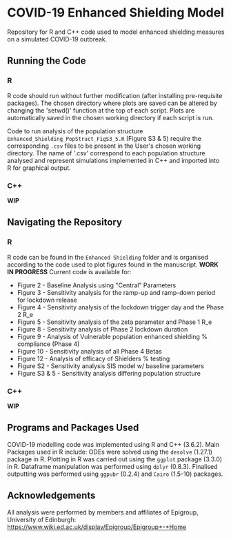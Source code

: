 # COVID-19 Enhanced Shielding Model

Repository for R and C++ code used to model enhanced shielding measures on a simulated COVID-19 outbreak.

## Running the Code
### R 
R code should run without further modification (after installing pre-requisite packages). 
The chosen directory where plots are saved can be altered by changing the 'setwd()' function at the top of each script. Plots are automatically saved in the chosen working directory if each script is run. 

Code to run analysis of the population structure `Enhanced_Shielding_PopStruct_FigS3_5.R` (Figure S3 & 5) require the corresponding `.csv` files to be present in the User's chosen working directory.
The name of '.csv' correspond to each population structure analysed and represent simulations implemented in C++ and imported into R for graphical output.

### C++
**WIP**

## Navigating the Repository 
### R
R code can be found in the `Enhanced Shielding` folder and is organised according to the code used to plot figures found in the manuscript. **WORK IN PROGRESS** Current code is available for:
* Figure 2 - Baseline Analysis using "Central" Parameters
* Figure 3 - Sensitivity analysis for the ramp-up and ramp-down period for lockdown release
* Figure 4 - Sensitivity analysis of the lockdown trigger day and the Phase 2 R_e
* Figure 5 - Sensitivity analysis of the zeta parameter and Phase 1 R_e
* Figure 8 - Sensitivity analysis of Phase 2 lockdown duration
* Figure 9 - Analysis of Vulnerable population enhanced shielding % compliance (Phase 4)
* Figure 10 - Sensitivity analysis of all Phase 4 Betas 
* Figure 12 - Analysis of efficacy of Shielders % testing
* Figure S2 - Sensitivity analysis SIS model w/ baseline parameters
* Figure S3 & 5 - Sensitivity analysis differing population structure

### C++
**WIP**

## Programs and Packages Used
COVID-19 modelling code was implemented using R and C++ (3.6.2). Main Packages used in R include: ODEs were solved using the `desolve` (1.27.1) package in R. 
Plotting in R was carried out using the `ggplot` package (3.3.0) in R. Dataframe manipulation was performed using `dplyr` (0.8.3). Finalised outputting was performed
using `ggpubr` (0.2.4) and `Cairo` (1.5-10) packages. 

## Acknowledgements 
All analysis were performed by members and affiliates of Epigroup, University of Edinburgh: 
https://www.wiki.ed.ac.uk/display/Epigroup/Epigroup+-+Home

